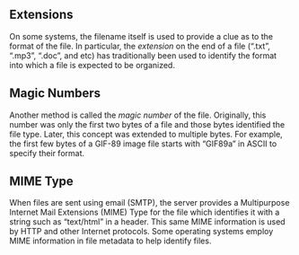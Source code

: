Extensions
----
On some systems, the filename itself is used to provide a clue as to the format of the file. In particular, the *extension* on the end of a file (“.txt”, “.mp3”, “.doc”, and etc) has traditionally been used to identify the format into which a file is expected to be organized.

Magic Numbers
----
Another method is called the *magic number* of the file. Originally, this number was only the first two bytes of a file and those bytes identified the file type. Later, this concept was extended to multiple bytes. For example, the first few bytes of a GIF-89 image file starts with “GIF89a” in ASCII to specify their format.

MIME Type
----
When files are sent using email (SMTP), the server provides a Multipurpose Internet Mail Extensions (MIME) Type for the file which identifies it with a string such as “text/html” in a header. This same MIME information is used by HTTP and other Internet protocols. Some operating systems employ MIME information in file metadata to help identify files.

